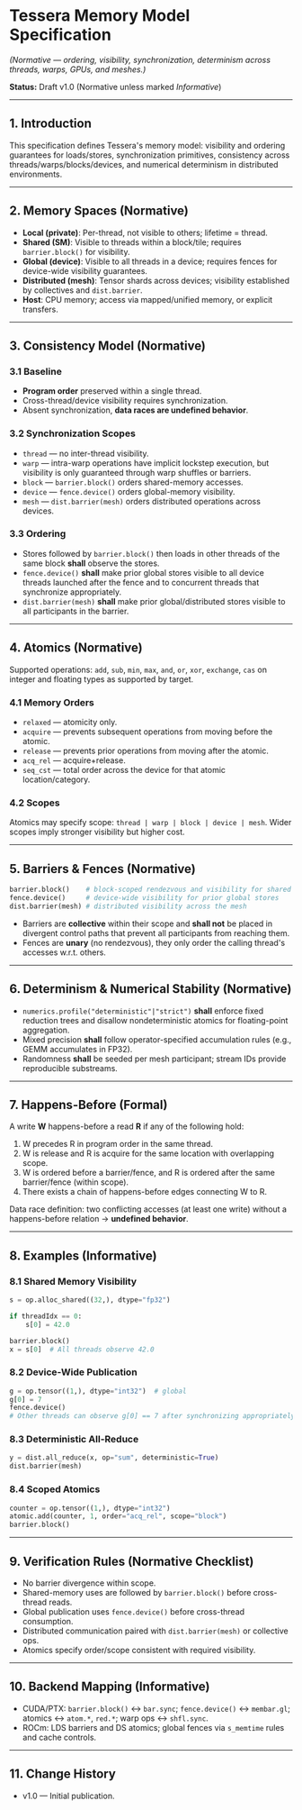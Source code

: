 # Tessera Memory Model Specification
*(Normative — ordering, visibility, synchronization, determinism across threads, warps, GPUs, and meshes.)*

**Status:** Draft v1.0 (Normative unless marked *Informative*)

---

## 1. Introduction
This specification defines Tessera's memory model: visibility and ordering guarantees for loads/stores, synchronization primitives, consistency across threads/warps/blocks/devices, and numerical determinism in distributed environments.

---

## 2. Memory Spaces (Normative)
- **Local (private)**: Per-thread, not visible to others; lifetime = thread.
- **Shared (SM)**: Visible to threads within a block/tile; requires `barrier.block()` for visibility.
- **Global (device)**: Visible to all threads in a device; requires fences for device-wide visibility guarantees.
- **Distributed (mesh)**: Tensor shards across devices; visibility established by collectives and `dist.barrier`.
- **Host**: CPU memory; access via mapped/unified memory, or explicit transfers.

---

## 3. Consistency Model (Normative)

### 3.1 Baseline
- **Program order** preserved within a single thread.
- Cross-thread/device visibility requires synchronization.
- Absent synchronization, **data races are undefined behavior**.

### 3.2 Synchronization Scopes
- `thread` — no inter-thread visibility.
- `warp` — intra-warp operations have implicit lockstep execution, but visibility is only guaranteed through warp shuffles or barriers.
- `block` — `barrier.block()` orders shared-memory accesses.
- `device` — `fence.device()` orders global-memory visibility.
- `mesh` — `dist.barrier(mesh)` orders distributed operations across devices.

### 3.3 Ordering
- Stores followed by `barrier.block()` then loads in other threads of the same block **shall** observe the stores.
- `fence.device()` **shall** make prior global stores visible to all device threads launched after the fence and to concurrent threads that synchronize appropriately.
- `dist.barrier(mesh)` **shall** make prior global/distributed stores visible to all participants in the barrier.

---

## 4. Atomics (Normative)
Supported operations: `add`, `sub`, `min`, `max`, `and`, `or`, `xor`, `exchange`, `cas` on integer and floating types as supported by target.

### 4.1 Memory Orders
- `relaxed` — atomicity only.
- `acquire` — prevents subsequent operations from moving before the atomic.
- `release` — prevents prior operations from moving after the atomic.
- `acq_rel` — acquire+release.
- `seq_cst` — total order across the device for that atomic location/category.

### 4.2 Scopes
Atomics may specify scope: `thread | warp | block | device | mesh`. Wider scopes imply stronger visibility but higher cost.

---

## 5. Barriers & Fences (Normative)

```python
barrier.block()    # block-scoped rendezvous and visibility for shared memory
fence.device()     # device-wide visibility for prior global stores
dist.barrier(mesh) # distributed visibility across the mesh
```

- Barriers are **collective** within their scope and **shall not** be placed in divergent control paths that prevent all participants from reaching them.
- Fences are **unary** (no rendezvous), they only order the calling thread's accesses w.r.t. others.

---

## 6. Determinism & Numerical Stability (Normative)

- `numerics.profile("deterministic"|"strict")` **shall** enforce fixed reduction trees and disallow nondeterministic atomics for floating-point aggregation.
- Mixed precision **shall** follow operator-specified accumulation rules (e.g., GEMM accumulates in FP32).
- Randomness **shall** be seeded per mesh participant; stream IDs provide reproducible substreams.

---

## 7. Happens-Before (Formal)

A write **W** happens-before a read **R** if any of the following hold:
1. W precedes R in program order in the same thread.  
2. W is release and R is acquire for the same location with overlapping scope.  
3. W is ordered before a barrier/fence, and R is ordered after the same barrier/fence (within scope).  
4. There exists a chain of happens-before edges connecting W to R.

Data race definition: two conflicting accesses (at least one write) without a happens-before relation → **undefined behavior**.

---

## 8. Examples (Informative)

### 8.1 Shared Memory Visibility
```python
s = op.alloc_shared((32,), dtype="fp32")

if threadIdx == 0:
    s[0] = 42.0

barrier.block()
x = s[0]  # All threads observe 42.0
```

### 8.2 Device-Wide Publication
```python
g = op.tensor((1,), dtype="int32")  # global
g[0] = 7
fence.device()
# Other threads can observe g[0] == 7 after synchronizing appropriately
```

### 8.3 Deterministic All-Reduce
```python
y = dist.all_reduce(x, op="sum", deterministic=True)
dist.barrier(mesh)
```

### 8.4 Scoped Atomics
```python
counter = op.tensor((1,), dtype="int32")
atomic.add(counter, 1, order="acq_rel", scope="block")
barrier.block()
```

---

## 9. Verification Rules (Normative Checklist)
- No barrier divergence within scope.  
- Shared-memory uses are followed by `barrier.block()` before cross-thread reads.  
- Global publication uses `fence.device()` before cross-thread consumption.  
- Distributed communication paired with `dist.barrier(mesh)` or collective ops.  
- Atomics specify order/scope consistent with required visibility.  

---

## 10. Backend Mapping (Informative)
- CUDA/PTX: `barrier.block()` ↔ `bar.sync`; `fence.device()` ↔ `membar.gl`; atomics ↔ `atom.*`, `red.*`; warp ops ↔ `shfl.sync`.  
- ROCm: LDS barriers and DS atomics; global fences via `s_memtime` rules and cache controls.

---

## 11. Change History
- v1.0 — Initial publication.
